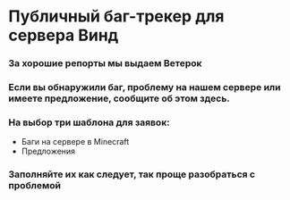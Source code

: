# Публичный баг-трекер для сервера Винд
### За хорошие репорты мы выдаем Ветерок
### Если вы обнаружили баг, проблему на нашем сервере или имеете предложение, сообщите об этом здесь.

### На выбор три шаблона для заявок:
* Баги на сервере в Minecraft
* Предложения
### Заполняйте их как следует, так проще разобраться с проблемой

